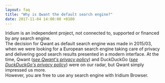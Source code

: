 ```yaml
---
layout: faq
title: "Why is Qwant the default search engine?"
date: 2017-11-04 14:00:00 +0100
---
```


Iridium is an independent project, not connected to, supported or financed by any search engine.    
The decision for Qwant as default search engine was made in 2015/03, when we were looking for a European search engine taking care of privacy and delivering good search results presented in a modern interface. 
At the time, Qwant (*[see Qwant's privacy policy](https://about.qwant.com/legal/privacy/ "see Qwant's privacy policy")*) and DuckDuckGo (*[see DuckDuckGo's privacy policy](https://duckduckgo.com/privacy "see DuckDuckGo's privacy policy")*) were on our radar, but Qwant simply impressed us more.     
However, you are free to use any search engine with Iridium Browser.
